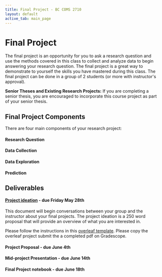 ```yaml
---
title: Final Project - BC COMS 2710
layout: default
active_tab: main_page 
---
```


# Final Project

The final project is an opportunity for you to ask a research question and use the methods covered in this class
to collect and analyze data to begin answering your research question.
The final project is a great way to demonstrate to yourself the skills you have mastered during this class. 
The final project can be done in a group of 2 students (or more with instructor's approval).

**Senior Theses and Existing Research Projects:**
If you are completing a senior thesis, you are encouraged to incorporate this course project as part of your senior thesis.

## Final Project Components

There are four main components of your research project:

#### Research Question

#### Data Collection

#### Data Exploration

#### Prediction

## Deliverables

#### [Project ideation](https://www.overleaf.com/read/yzpgxcgsqdvp) - due Friday May 28th
This document will begin conversations between your group and the instructor about your final projects. 
The project ideation is a 250 word proposal that will provide an overview of what you are interested in. 

Please follow the instructions in this [overleaf template](https://www.overleaf.com/read/yzpgxcgsqdvp). Please copy the overleaf project submit the a completed pdf on Gradescope. 

#### Project Proposal - due June 4th

#### Mid-project Presentation - due June 14th

#### Final Project notebook - due June 18th
